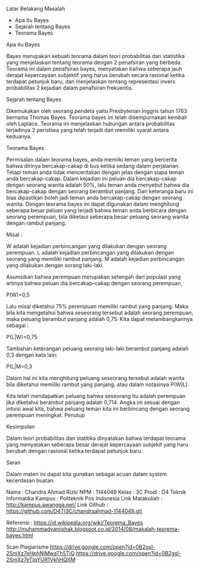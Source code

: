 Latar Belakang Masalah
- Apa itu Bayes
- Sejarah tentang Bayes
- Teorama Bayes

Apa itu Bayes

Bayes merupakan sebuah teorama dalam teori probabilitas dan statistika yang menjelaskan tentang teorama dengan 2 penafsiran yang berbeda. Teorama ini dalam penafsiran bayes, menyatakan bahwa seberapa jauh derajat kepercayaan subjektif yang harus berubah secara rasional ketika terdapat petunjuk baru, dan menjelaskan tentang representasi invers probabilitas 2 kejadian dalam penafsiran frekuentis.

Sejarah tentang Bayes

Dikemukakan oleh seorang pendeta yaitu Presbyterian Inggris tahun 1763 bernama Thomas Bayes. Teorama bayes ini telah disempurnakan kembali oleh Laplace. Teorama ini menjelaskan hubungan antara probabilitas terjadinya 2 peristiwa yang telah terjadi dan memiliki syarat antara keduanya.

Teorama Bayes

Permisalan dalam teorama bayes, anda memiiki teman yang bercerita bahwa dirinya bercakap-cakap di bus ketika sedang dalam perjalanan. Tetapi teman anda tidak menceritakan dengan jelas dengan siapa teman anda bercakap-cakap. Dalam kejadian ini peluan dia bercakap-cakap dengan seorang wanita adalah 50%, lalu teman anda menyebut bahwa dia bercakap-cakap dengan seorang berambut panjang. Dari keteranga baru ini bias dipastikan boleh jadi teman anda bercakap-cakap dengan seorang wanita. Dengan teorama bayes ini dapat digunakan dalam menghitung seberapa besar peluan yang terjadi bahwa teman anda berbicara dengan seorang perempuan, bila diketaui seberapa besar peluang seorang wanita dengan rambut panjang.

Misal :

W adalah kejadian perbincangan yang dilakukan dengan seorang perempuan.
L adalah kejadian perbincangan yang dilakukan dengan seorang yang memiliki rambut panjang.
M adalah kejadian perbincangan yang dilakukan dengan sorang laki-laki.

Asumsikan bahwa perempuan merupakan setengah dari populasi yang artinya bahwa peluan dia bercakap-cakap dengan seorang perempuan,

P(W)=0,5

Lalu misal diketahui 75% perempuan memiliki rambut yang panjang. Maka bila kita mengetahui bahwa seseorang tersebut  adalah seorang perempuan, maka peluang berambut panjang adalah 0,75. 
Kita dapat melambangkannya sebagai :

P(L|W)=0,75

Tambahan keterangan peluang seorang laki-laki berambut panjang adalah 0,3 dengan kata lain:

P(L|M=0,3

Dalam hal ini kita menghitung peluang seseorang tersebut adalah wanita bila diketahui memiliki rambut yang panjang, atau dalam notasinya P(W|L).

Kita telah mendapatkan peluang bahwa seseorang itu adalah perempuan jika diketahui berambut panjang adalah 0,714. Angka ini sesuai dengan intuisi awal kita, bahwa peluang teman kita ini berbincang dengan seorang perempuan meningkat.
Penutup

Kesimpulan

Dalam teori probabilitas dan statitika dinyatakan bahwa terdapat teorama yang menyatakan seberapa besar derajat kepercayaan subjekif yang haru berubah dengan rasional ketika terdapat petunjuk baru.

Saran

Dalam materi ini dapat kita gunakan sebagai acuan dalam system kecerdasan buatan.

Nama                : Chandra Ahmad Rizki
NPM                 : 1144049
Kelas               : 3C
Prodi               : D4 Teknik Informatika
Kampus              : Politeknik Pos Indonesia
Link Matakuliah     : http://kampus.awangga.net/
Link Github         : https://github.com/D4TI3C/chandraahmad-1144049.git

Referensi           :
https://id.wikipedia.org/wiki/Teorema_Bayes
http://muhammadyaniishak.blogspot.co.id/2014/08/makalah-teorema-bayes.html

Scan Plagiarisme
https://drive.google.com/open?id=0B2gsl-2SmXz7eHphNjMwaTh5TjQ
https://drive.google.com/open?id=0B2gsl-2SmXz7eTlqYUR1VkhHQXM
 